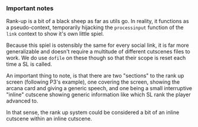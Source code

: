 ### Important notes
Rank-up is a bit of a black sheep as far as utils go. In reality, it functions as a pseudo-context, temporarily hijacking the `processinput` function of the `link` context to show it's own little spiel.

Because this spiel is ostensibly the same for every social link, it is far more generalizable and doesn't require a multitude of different cutscenes files to work. We do use `dofile` on these though so that their scope is reset each time a SL is called.

An important thing to note, is that there are two "sections" to the rank up screen (following P3's example), one covering the screen, showing the arcana card and giving a generic speech, and one being a small interruptive "inline" cutscene showing generic information like which SL rank the player advanced to.

In that sense, the rank up system could be considered a bit of an inline cutscene within an inline cutscene.